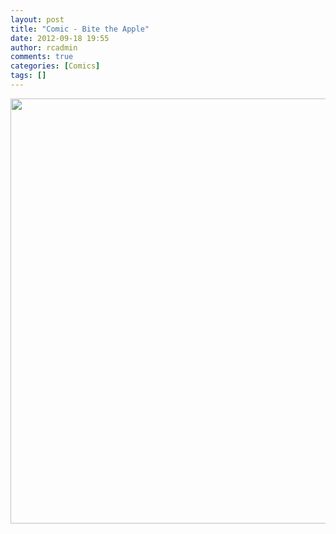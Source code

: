 ```yaml
---
layout: post
title: "Comic - Bite the Apple"
date: 2012-09-18 19:55
author: rcadmin
comments: true
categories: [Comics]
tags: []
---
```

<a href="http://bitsmack.com/comics/2012/09/18/comic-bite-the-apple/" rel="attachment wp-att-2408"><img src="http://dl.bitsmack.com/uploads/2012/09/20120918.jpg" alt="" title="" width="680" height="680" class="alignnone size-full wp-image-2408" /></a>
